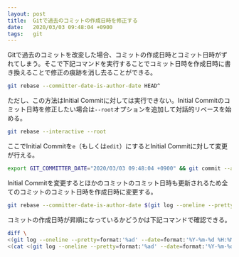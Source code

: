 ```yaml
---
layout: post
title:  Gitで過去のコミットの作成日時を修正する
date:   2020/03/03 09:48:04 +0900
tags:   git
---
```


Gitで過去のコミットを改変した場合、コミットの作成日時とコミット日時がずれてしまう。そこで下記コマンドを実行することでコミット日時を作成日時に書き換えることで修正の痕跡を消し去ることができる。

```bash
git rebase --committer-date-is-author-date HEAD^
```

ただし、この方法はInitial Commitに対しては実行できない。Initial Commitのコミット日時を修正したい場合は`--root`オプションを追加して対話的リベースを始める。

```bash
git rebase --interactive --root
```

ここでInitial Commitを`e`（もしくは`edit`）にするとInitial Commitに対して変更が行える。

```bash
export GIT_COMMITTER_DATE="2020/03/03 09:48:04 +0900" && git commit --amend --date "$GIT_COMMITTER_DATE" --reuse-message HEAD && unset GIT_COMMITTER_DATE
```

Initial Commitを変更するとほかのコミットのコミット日時も更新されるため全てのコミットのコミット日時を作成日時に変更する。

```bash
git rebase --committer-date-is-author-date $(git log --oneline --pretty=format:'%H' | tail -n 1)
```

コミットの作成日時が昇順になっているかどうかは下記コマンドで確認できる。

```bash
diff \
<(git log --oneline --pretty=format:'%ad' --date=format:'%Y-%m-%d %H:%M:%S' | sort -r) \
<(cat <(git log --oneline --pretty=format:'%ad' --date=format:'%Y-%m-%d %H:%M:%S') <(echo ''))
```
